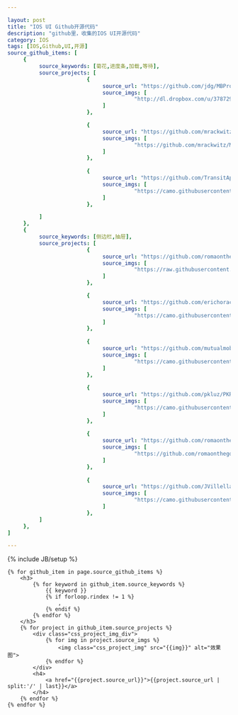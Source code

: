 ```yaml
---

layout: post
title: "IOS UI Github开源代码"
description: "github里，收集的IOS UI开源代码"
category: IOS
tags: [IOS,Github,UI,开源]
source_github_items: [
     {
          source_keywords: [菊花,进度条,加载,等待],
          source_projects: [
                         {
                              source_url: "https://github.com/jdg/MBProgressHUD",
                              source_imgs: [
                                        "http://dl.dropbox.com/u/378729/MBProgressHUD/1.png",
                              ]
                         },

                         {
                              source_url: "https://github.com/mrackwitz/MRProgress",
                              source_imgs: [
                                        "https://github.com/mrackwitz/MRProgress/raw/master/Images/screenshot_004_2.jpg",
                              ]
                         },
                         
                         {
                              source_url: "https://github.com/TransitApp/SVProgressHUD",
                              source_imgs: [
                                        "https://camo.githubusercontent.com/6ed028acbf67707d622344e0ef1bc3b098425b50/687474703a2f2f662e636c2e6c792f6974656d732f32473146315a304d306b306832553356317033392f535650726f67726573734855442e676966",
                              ]
                         },

          ]
     },
     {
          source_keywords: [侧边栏,抽屉],
          source_projects: [
                         {
                              source_url: "https://github.com/romaonthego/RESideMenu",
                              source_imgs: [
                                        "https://raw.githubusercontent.com/romaonthego/RESideMenu/master/Demo.gif?2",
                              ]
                         },

                         {
                              source_url: "https://github.com/erichoracek/MSDynamicsDrawerViewController",
                              source_imgs: [
                                        "https://camo.githubusercontent.com/dd10d9cce48a326b7124daa8e6e6ff8c8b552505/68747470733a2f2f7261772e6769746875622e636f6d2f6d6f6e6f7370616365636f6c6c6563746976652f4d5344796e616d69637344726177657256696577436f6e74726f6c6c65722f6d61737465722f53637265656e73686f74732f666c696e672e676966",
                              ]
                         },
                         
                         {
                              source_url: "https://github.com/mutualmobile/MMDrawerController",
                              source_imgs: [
                                        "https://camo.githubusercontent.com/171bc22d1f4ad13f7be22cf546c2644176066193/687474703a2f2f6d757475616c6d6f62696c652e6769746875622e696f2f4d4d447261776572436f6e74726f6c6c65722f4578616d706c65496d616765732f6578616d706c65312e706e67",
                              ]
                         },
                         
                         {
                              source_url: "https://github.com/pkluz/PKRevealController",
                              source_imgs: [
                                        "https://camo.githubusercontent.com/0fb9edaace4d7ccbf34aeeae691dff0b3423fe03/687474703a2f2f696d6733342e696d616765736861636b2e75732f696d6733342f313435362f686e73312e706e67",
                              ]
                         },
                         
                         {
                              source_url: "https://github.com/romaonthego/REFrostedViewController",
                              source_imgs: [
                                        "https://github.com/romaonthego/REFrostedViewController/raw/master/Demo.gif",
                              ]
                         },
                         
                         {
                              source_url: "https://github.com/JVillella/JVFloatingDrawer",
                              source_imgs: [
                                        "https://camo.githubusercontent.com/44098d6ff4f858b06190b4d39afac8f51d4c7803/687474703a2f2f6a76696c6c656c6c612e6769746875622e696f2f4a56466c6f6174696e674472617765722f53637265656e73686f74732f616e696d617465642d6472617765722d6f70656e2d706f7274726169742e676966",
                              ]
                         },
          ]
     },
]

---
```

{% include JB/setup %}

<head>
    <style type="text/css">
	.css_project_img_div {
		height:150px;
	}
    .css_project_img{
        max-height:100%;
    }
    </style>
</head>

<div>
	
	{% for github_item in page.source_github_items %}
		<h3>
			{% for keyword in github_item.source_keywords %}
				{{ keyword }}
				{% if forloop.rindex != 1 %}
					,
				{% endif %}
			{% endfor %}    
		</h3>
		{% for project in github_item.source_projects %}
			<div class="css_project_img_div">
				{% for img in project.source_imgs %}
					<img class="css_project_img" src="{{img}}" alt="效果图">
				{% endfor %}			
			</div>
			<h4>
				<a href="{{project.source_url}}">{{project.source_url | split:'/' | last}}</a>
			</h4>
		{% endfor %}
	{% endfor %}
	
</div>